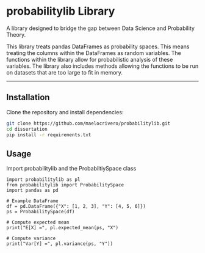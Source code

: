 # probabilitylib Library

A library designed to bridge the gap between Data Science and Probability Theory.

This library treats pandas DataFrames as probability spaces. This means treating the columns within the DataFrames as random variables. The functions within the library allow for probabilistic analysis of these variables. The library also includes methods allowing the functions to be run on datasets that are too large to fit in memory.

---

## Installation

Clone the repository and install dependencies:

```bash
git clone https://github.com/maelocrivero/probabilitylib.git
cd dissertation
pip install -r requirements.txt
```


## Usage
Import probabilitylib and the ProbabiltiySpace class

```
import probabilitylib as pl
from probabilitylib import ProbabilitySpace
import pandas as pd

# Example DataFrame
df = pd.DataFrame({"X": [1, 2, 3], "Y": [4, 5, 6]})
ps = ProbabilitySpace(df)

# Compute expected mean
print("E[X] =", pl.expected_mean(ps, "X")

# Compute variance
print("Var[Y] =", pl.variance(ps, "Y"))
```


